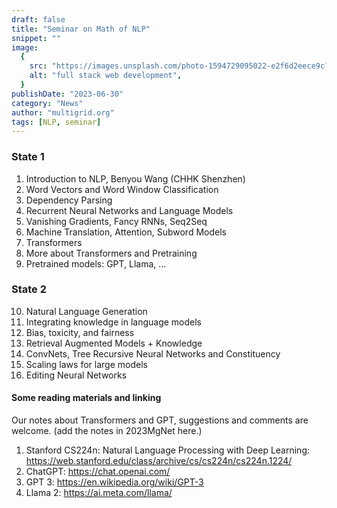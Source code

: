 ```yaml
---
draft: false
title: "Seminar on Math of NLP"
snippet: ""
image:
  {
    src: "https://images.unsplash.com/photo-1594729095022-e2f6d2eece9c?crop=entropy&cs=tinysrgb&fit=max&fm=jpg&ixid=MnwxfDB8MXxyYW5kb218MHx8Y29kZXx8fHx8fDE2Nzg4OTQ2MDc&ixlib=rb-4.0.3&q=80&w=1080",
    alt: "full stack web development",
  }
publishDate: "2023-06-30"
category: "News"
author: "multigrid.org"
tags: [NLP, seminar]
---
```


### **State 1**
1. Introduction to NLP, Benyou Wang (CHHK Shenzhen)  
2. Word Vectors and Word Window Classification  
3. Dependency Parsing  
4. Recurrent Neural Networks and Language Models  
5. Vanishing Gradients, Fancy RNNs, Seq2Seq  
6. Machine Translation, Attention, Subword Models  
7. Transformers  
8. More about Transformers and Pretraining  
9. Pretrained models: GPT, Llama, …  


### **State 2**
10. Natural Language Generation  
11. Integrating knowledge in language models  
12. Bias, toxicity, and fairness  
13. Retrieval Augmented Models + Knowledge  
14. ConvNets, Tree Recursive Neural Networks and Constituency  
15. Scaling laws for large models  
16. Editing Neural Networks  


#### **Some reading materials and linking**
Our notes about Transformers and GPT, suggestions and comments are welcome. (add the notes in 2023MgNet here.)  

1. Stanford CS224n: Natural Language Processing with Deep Learning: https://web.stanford.edu/class/archive/cs/cs224n/cs224n.1224/  
2. ChatGPT: https://chat.openai.com/  
3. GPT 3: https://en.wikipedia.org/wiki/GPT-3  
4. Llama 2: https://ai.meta.com/llama/  

